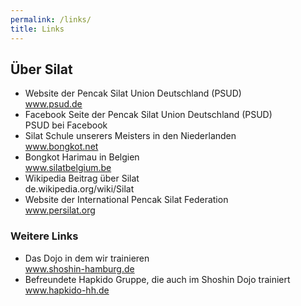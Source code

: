 ```yaml
---
permalink: /links/
title: Links
---
```


## Über Silat

- Website der Pencak Silat Union Deutschland (PSUD)  
  www.psud.de
- Facebook Seite der Pencak Silat Union Deutschland (PSUD)  
  PSUD bei Facebook
- Silat Schule unserers Meisters in den Niederlanden  
  www.bongkot.net
- Bongkot Harimau in Belgien  
  www.silatbelgium.be
- Wikipedia Beitrag über Silat  
  de.wikipedia.org/wiki/Silat
- Website der International Pencak Silat Federation  
  www.persilat.org

### Weitere Links

- Das Dojo in dem wir trainieren  
  www.shoshin-hamburg.de
- Befreundete Hapkido Gruppe, die auch im Shoshin Dojo trainiert  
  www.hapkido-hh.de